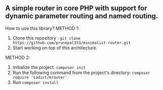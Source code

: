 ## A simple router in core PHP with support for dynamic parameter routing and named routing.

How to use this library?
METHOD 1:
1. Clone this repository : `git clone https://github.com/prunepal333/minimalist-router.git`
2. Start working on top of this architecture.

METHOD 2:
1. Initialize the project: `composer init`
2. Run the following command from the project's directory:
  `composer require 'sadist/mrouter'`
3. Run `composer install`
